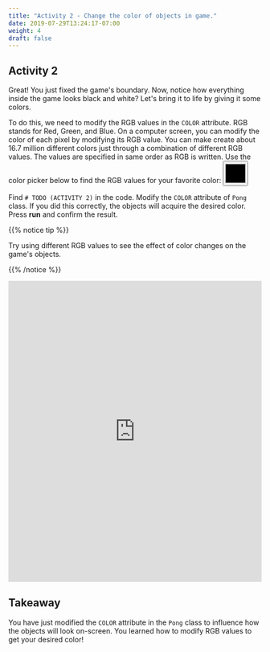 ```yaml
---
title: "Activity 2 - Change the color of objects in game."
date: 2019-07-29T13:24:17-07:00
weight: 4
draft: false
---
```


## Activity 2

Great! You just fixed the game's boundary. Now, notice how everything inside the game looks black and white? Let's bring it to life by giving it some colors.

To do this, we need to modify the RGB values in the `COLOR` attribute.
RGB stands for Red, Green, and Blue. On a computer screen, you can modify the color of each pixel by modifying its RGB value. You can make create about 16.7 million different colors just through a combination of different RGB values. The values are specified in same order as RGB is written. Use the color picker below to find the RGB values for your favorite color:
<input type="color" id="colorpicker" style="height:50px;width:50px">

Find `# TODO (ACTIVITY 2)` in the code. Modify the `COLOR` attribute of `Pong` class. If you did this correctly, the objects will acquire the desired color. Press <b>run</b> and confirm the result.

{{% notice tip %}}

Try using different RGB values to see the effect of color changes on the game's objects.

{{% /notice %}}

<iframe height="600px" width="100%" src="https://replit.com/@nuevofoundation/PongLessonStudent?lite=true" scrolling="no" frameborder="no" allowtransparency="true" allowfullscreen="true" sandbox="allow-forms allow-pointer-lock allow-popups allow-same-origin allow-scripts allow-modals"></iframe>

## Takeaway

You have just modified the `COLOR` attribute in the `Pong` class to influence how the objects will look on-screen. You learned how to modify RGB values to get your desired color!

